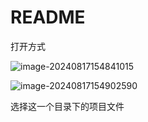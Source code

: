 # README

打开方式

![image-20240817154841015](https://picture-01-1316374204.cos.ap-beijing.myqcloud.com/image/202408171548061.png)

![image-20240817154902590](https://picture-01-1316374204.cos.ap-beijing.myqcloud.com/image/202408171549622.png)

选择这一个目录下的项目文件

